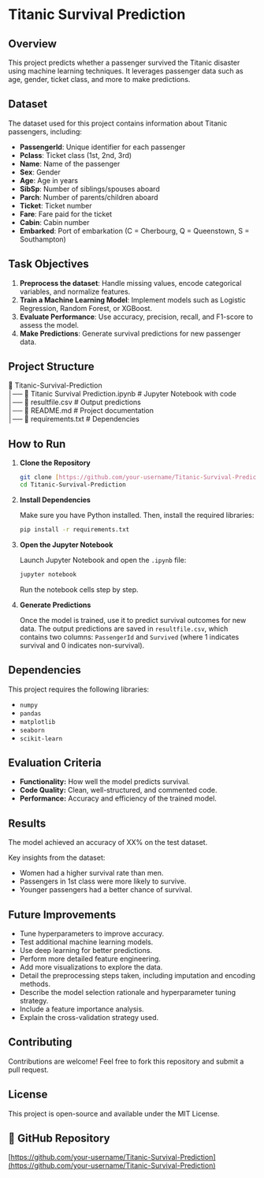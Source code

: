 # Titanic Survival Prediction  
## Overview  
This project predicts whether a passenger survived the Titanic disaster using machine learning techniques. It leverages passenger data such as age, gender, ticket class, and more to make predictions.  
## Dataset  
The dataset used for this project contains information about Titanic passengers, including:  
- **PassengerId**: Unique identifier for each passenger  
- **Pclass**: Ticket class (1st, 2nd, 3rd)  
- **Name**: Name of the passenger  
- **Sex**: Gender  
- **Age**: Age in years  
- **SibSp**: Number of siblings/spouses aboard  
- **Parch**: Number of parents/children aboard  
- **Ticket**: Ticket number  
- **Fare**: Fare paid for the ticket  
- **Cabin**: Cabin number  
- **Embarked**: Port of embarkation (C = Cherbourg, Q = Queenstown, S = Southampton)  
## Task Objectives  
1. **Preprocess the dataset**: Handle missing values, encode categorical variables, and normalize features.  
2. **Train a Machine Learning Model**: Implement models such as Logistic Regression, Random Forest, or XGBoost.  
3. **Evaluate Performance**: Use accuracy, precision, recall, and F1-score to assess the model.  
4. **Make Predictions**: Generate survival predictions for new passenger data.  
## Project Structure  
📂 Titanic-Survival-Prediction  
│── 📄 Titanic Survival Prediction.ipynb  # Jupyter Notebook with code  
│── 📄 resultfile.csv                     # Output predictions  
│── 📄 README.md                           # Project documentation  
│── 📄 requirements.txt                    # Dependencies  
## How to Run

1.  **Clone the Repository**

    ```bash
    git clone [https://github.com/your-username/Titanic-Survival-Prediction.git](https://github.com/your-username/Titanic-Survival-Prediction.git)
    cd Titanic-Survival-Prediction
    ```

2.  **Install Dependencies**

    Make sure you have Python installed. Then, install the required libraries:

    ```bash
    pip install -r requirements.txt
    ```

3.  **Open the Jupyter Notebook**

    Launch Jupyter Notebook and open the `.ipynb` file:

    ```bash
    jupyter notebook
    ```

    Run the notebook cells step by step.

4.  **Generate Predictions**

    Once the model is trained, use it to predict survival outcomes for new data. The output predictions are saved in `resultfile.csv`, which contains two columns: `PassengerId` and `Survived` (where 1 indicates survival and 0 indicates non-survival).

## Dependencies

This project requires the following libraries:

* `numpy`
* `pandas`
* `matplotlib`
* `seaborn`
* `scikit-learn`

## Evaluation Criteria

* **Functionality:** How well the model predicts survival.
* **Code Quality:** Clean, well-structured, and commented code.
* **Performance:** Accuracy and efficiency of the trained model.

## Results

The model achieved an accuracy of XX% on the test dataset.

Key insights from the dataset:

* Women had a higher survival rate than men.
* Passengers in 1st class were more likely to survive.
* Younger passengers had a better chance of survival.

## Future Improvements

* Tune hyperparameters to improve accuracy.
* Test additional machine learning models.
* Use deep learning for better predictions.
* Perform more detailed feature engineering.
* Add more visualizations to explore the data.
* Detail the preprocessing steps taken, including imputation and encoding methods.
* Describe the model selection rationale and hyperparameter tuning strategy.
* Include a feature importance analysis.
* Explain the cross-validation strategy used.

## Contributing

Contributions are welcome! Feel free to fork this repository and submit a pull request.

## License

This project is open-source and available under the MIT License.

## 🔗 GitHub Repository

[https://github.com/your-username/Titanic-Survival-Prediction](https://github.com/your-username/Titanic-Survival-Prediction)
